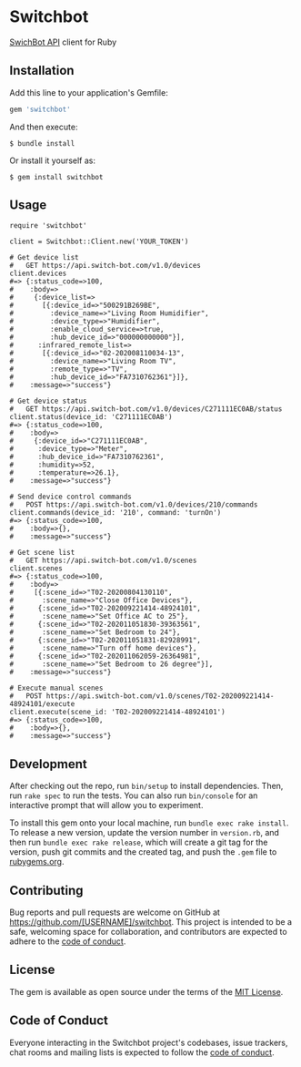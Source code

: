 # Switchbot

[SwichBot API](https://github.com/OpenWonderLabs/SwitchBotAPI) client for Ruby

## Installation

Add this line to your application's Gemfile:

```ruby
gem 'switchbot'
```

And then execute:

    $ bundle install

Or install it yourself as:

    $ gem install switchbot

## Usage

```
require 'switchbot'

client = Switchbot::Client.new('YOUR_TOKEN')

# Get device list
#   GET https://api.switch-bot.com/v1.0/devices
client.devices
#=> {:status_code=>100,
#    :body=>
#     {:device_list=>
#       [{:device_id=>"500291B269BE",
#         :device_name=>"Living Room Humidifier",
#         :device_type=>"Humidifier",
#         :enable_cloud_service=>true,
#         :hub_device_id=>"000000000000"}],
#      :infrared_remote_list=>
#       [{:device_id=>"02-202008110034-13",
#         :device_name=>"Living Room TV",
#         :remote_type=>"TV",
#         :hub_device_id=>"FA7310762361"}]},
#    :message=>"success"}

# Get device status
#   GET https://api.switch-bot.com/v1.0/devices/C271111EC0AB/status
client.status(device_id: 'C271111EC0AB')
#=> {:status_code=>100,
#    :body=>
#     {:device_id=>"C271111EC0AB",
#      :device_type=>"Meter",
#      :hub_device_id=>"FA7310762361",
#      :humidity=>52,
#      :temperature=>26.1},
#    :message=>"success"}

# Send device control commands
#   POST https://api.switch-bot.com/v1.0/devices/210/commands
client.commands(device_id: '210', command: 'turnOn')
#=> {:status_code=>100,
#    :body=>{},
#    :message=>"success"}

# Get scene list
#   GET https://api.switch-bot.com/v1.0/scenes
client.scenes
#=> {:status_code=>100,
#    :body=>
#     [{:scene_id=>"T02-20200804130110",
#       :scene_name=>"Close Office Devices"},
#      {:scene_id=>"T02-202009221414-48924101",
#       :scene_name=>"Set Office AC to 25"},
#      {:scene_id=>"T02-202011051830-39363561",
#       :scene_name=>"Set Bedroom to 24"},
#      {:scene_id=>"T02-202011051831-82928991",
#       :scene_name=>"Turn off home devices"},
#      {:scene_id=>"T02-202011062059-26364981",
#       :scene_name=>"Set Bedroom to 26 degree"}],
#    :message=>"success"}

# Execute manual scenes
#   POST https://api.switch-bot.com/v1.0/scenes/T02-202009221414-48924101/execute
client.execute(scene_id: 'T02-202009221414-48924101')
#=> {:status_code=>100,
#    :body=>{},
#    :message=>"success"}
```

## Development

After checking out the repo, run `bin/setup` to install dependencies. Then, run `rake spec` to run the tests. You can also run `bin/console` for an interactive prompt that will allow you to experiment.

To install this gem onto your local machine, run `bundle exec rake install`. To release a new version, update the version number in `version.rb`, and then run `bundle exec rake release`, which will create a git tag for the version, push git commits and the created tag, and push the `.gem` file to [rubygems.org](https://rubygems.org).

## Contributing

Bug reports and pull requests are welcome on GitHub at https://github.com/[USERNAME]/switchbot. This project is intended to be a safe, welcoming space for collaboration, and contributors are expected to adhere to the [code of conduct](https://github.com/[USERNAME]/switchbot/blob/master/CODE_OF_CONDUCT.md).

## License

The gem is available as open source under the terms of the [MIT License](https://opensource.org/licenses/MIT).

## Code of Conduct

Everyone interacting in the Switchbot project's codebases, issue trackers, chat rooms and mailing lists is expected to follow the [code of conduct](https://github.com/[USERNAME]/switchbot/blob/master/CODE_OF_CONDUCT.md).
